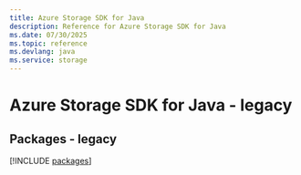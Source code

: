 ```yaml
---
title: Azure Storage SDK for Java
description: Reference for Azure Storage SDK for Java
ms.date: 07/30/2025
ms.topic: reference
ms.devlang: java
ms.service: storage
---
```

# Azure Storage SDK for Java - legacy
## Packages - legacy
[!INCLUDE [packages](storage-index.md)]